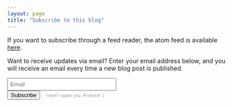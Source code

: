 ```yaml
---
layout: page
title: "Subscribe to this blog"
---
```


If you want to subscribe through a feed reader, the atom feed is available [here](/feed.xml).

Want to receive updates via email? Enter your email address below, and you will receive an email every time a new blog post is published.

<form action="https://feedburner.google.com/fb/a/mailverify" method="post" target="popupwindow" onsubmit="window.open('https://feedburner.google.com/fb/a/mailverify?uri=nithinbekal', 'popupwindow', 'scrollbars=yes,width=550,height=520');return true">
  <input type="text" style="padding:5px;width:250px" name="email" placeholder="Email" />
  <input type="hidden" value="nithinbekal" name="uri"/>
  <input type="hidden" name="loc" value="en_US"/>
  <br/>
  <input type="submit" value="Subscribe" style="margin:0 10px 0 0;" />
  <small style="color:#999;font-size:0.7em">I won't spam you. Promise! :)</small>
</form>

